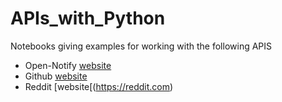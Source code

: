 # APIs_with_Python

Notebooks giving examples for working with the following APIS

-  Open-Notify [website](http://open-notify.org/)
- Github [website](https://github.com/)
- Reddit [website[(https://reddit.com)
